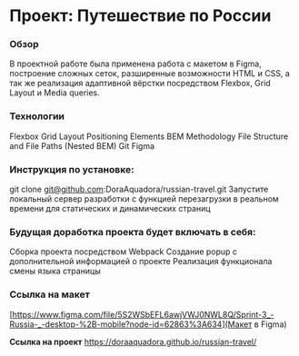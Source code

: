 # Проект: Путешествие по России

### Обзор
В проектной работе была применена работа с макетом в Figma, построение сложных сеток, разширенные возможности HTML и CSS, а так же  реализация адаптивной вёрстки посредством Flexbox, Grid Layout и Media queries.

### Технологии
Flexbox
Grid Layout
Positioning Elements
BEM Methodology
File Structure and File Paths (Nested BEM)
Git
Figma

### Инструкция по установке:
git clone git@github.com:DoraAquadora/russian-travel.git
Запустите локальный сервер разработки с функцией перезагрузки в реальном времени для статических и динамических страниц

### Будущая доработка проекта будет включать в себя:
Сборка проекта посредством Webpack
Создание popup c дополнительной информацией о проекте
Реализация функционала смены языка страницы

### Ссылка на макет 
[https://www.figma.com/file/5S2WSbEFL6awjVWJ0NWL8Q/Sprint-3_-Russia-_-desktop-%2B-mobile?node-id=62863%3A634](Макет в Figma)

**Ссылка на проект**
https://doraaquadora.github.io/russian-travel/



